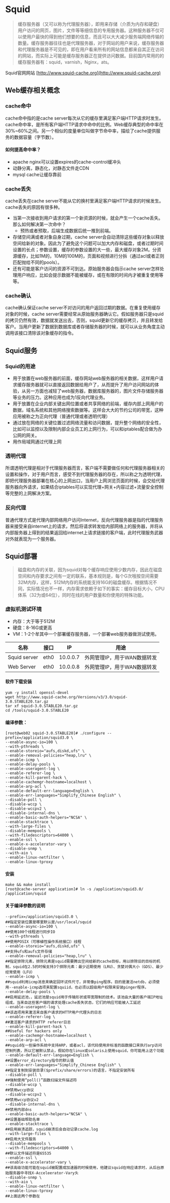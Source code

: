 # Squid
>缓存服务器（又可以称为代理服务器），即用来存储（介质为内存和硬盘）用户访问的网页，图片，文件等等细信息的专用服务器。这种服务器不仅可以使用户最快的得到他们想要的信息，而且可以大大减少服务端网络传输的数量。缓存服务器往往也是代理服务器，对于网站的用户来说，缓存服务器和代理服务器是不可见的，即在用户看来所有的网站信息都来自其正在访问的网站，而实际上可能是缓存服务器正在提供访问数据。目前国内常用的的缓存服务器有：squid，varnish，Nginx，ats。

Squid官网网站 [http://www.squid-cache.org](http://www.squid-cache.org)

## Web缓存相关概念
### cache命中
cache命中指的是cache server每次从它的缓存里满足客户端HTTP请求时发生。cache命中率，是所有客户端HTTP请求中命中的比例。Web缓存典型的命中率在30%~60%之间。另一个相似的度量单位叫做字节命中率，描绘了cache提供服务的数据容量（字节数）。
#### 如何提高命中率？
* apache nginx可以设置expires的cache-control缓冲头
* 动静分离，静态化，对静态文件走CDN
* mysql cache让缓存靠前
### cache丢失
cache丢失在cache server不能从它的换村里满足客户端HTTP请求的时候发生。cache丢失的原因有很多种。
- 当第一次接收到用户请求的第一个新资源的时候，就会产生一个cache丢失。那么如何解决第一次命中？
    - 预热或者预取，后端生成数据后统一推到前端。
- 存储空间满或者对象自身过期，cache server会自动清除这些缓存对象以释放空间给新的对象。因此为了避免这个问题可以加大内存和磁盘，或者过期时间设置的长点；参数设置，缓存的参数设置的大一些，最大缓存对象2M。分资源缓存，比如1M的，10M的100M的，页面和视频进行分拆（通过acl或者正则匹配抛给不同的pools）。
- 还有可能是客户访问的资源不可到达。原始服务器会指示cache server怎样处理用户响应，比如会提示数据不能被缓存，或在有限的时间内才被重复使用等等。
### cache确认
cache确认保证cache server不对访问的用户返回过期的数据。在重复使用缓存对象的时候，cache server需要经常从原始服务器确认它。假如服务器只是squid的拷贝仍然有效，数据就发送出去，否则，squid更新它的缓存拷贝，并且转发给客户。当用户更新了数据到数据库或者存储服务器的时候，就可以从业务角度主动调用该接口清除该对象缓存的指令。

## Squid服务

### Squid的用途
- 用于放置在web服务器的前面，缓存网站web服务器的相关数据，这样用户请求缓存服务器就可以直接返回数据给用户了，从而提升了用户访问网站的体验，从另一方面也减轻了web服务器，数据库服务器的，图片文件存储服务器等业务的压力。这种应用也成为1反向代理业务。
- 用于放置在企业内部关键出网位置或者共享网络的前端，缓存内部上网用户的数据，域名系统和其他网络搜索数据等。这样会大大的节约公司的带宽，这种应用被称之为正向代理（普通代理或者透明代理）
- 通过放在网络的关键位置过滤网络流量和访问数据，提升整个网络的安全性，比如可以监控以及限制内部企业员工的上网行为，可以和iptables配合做为办公网的网关。
- 用作局域网通过代理上网

### 透明代理
所谓透明代理是相对于代理服务器而言，客户端不需要做任何和代理服务器相关的设置和操作，对于用户而言，感受不到代理服务器的存在，所以称之为透明代理，即把代理服务器部署在核心的上网出口，当用户上网浏览页面的时候，会交给代理服务器向外请求，如果结合iptables可以实现代理+网关+内容过滤+流量安全控制等完整的上网解决方案。

### 反向代理
普通代理方式是代理内部网络用户访问Internet，反向代理服务器是指的代理服务器来接受来自internet上的请求，然后将请求转发给内部网络上的服务器，并将从内部服务器上得到的结果返回给internet上请求链接的客户端，此时代理服务武器对外就表现为一个服务器。

## Squid部署
>磁盘和内存的关联，因为squid对每个缓存响应使用少数内存，因此在磁盘空间和内存要求之间有一定的联系，基本规则是，每个G次哦按空间需要32M内存，这样，512M内存的系统能支持16G的磁盘缓存。根据情况不同，实际情况也不一样，内存需求依赖于如下的事实：缓存目标大小，CPU体系（32为或64位），同时在线的用户数量和你使用的特殊功能。

### 虚拟机测试环境
- 内存：大于等于512M
- 硬盘：8-16G或更高
- VM：1-2个牟其中一个部署缓存服务器，一个部署web服务器做测试使用。

名称 | 接口 | IP | 用途
---|---|---|---|
Squid server | eth0 | 10.0.0.7 | 外网管理IP，用于WAN数据转发
Web Server | eth0 | 10.0.0.8 | 外网管理IP，用于WAN数据转发

#### 软件下载安装

```
yum -y install openssl-devel
wget http://www.squid-cache.org/Versions/v3/3.0/squid-3.0.STABLE20.tar.gz
tar xf squid-3.0.STABLE20.tar.gz
cd /tools/squid-3.0.STABLE20

```
#### 编译参数：

```
[root@web02 squid-3.0.STABLE20]# ./configure --prefix=/application/squid3.0 \
--enable-async-io=100 \
--with-pthreads \
--enable-storeio="aufs,diskd,ufs" \
--enable-removal-policies="heap,lru" \
--enable-icmp \
--enable-delay-pools \
--enable-useragent-log \
--enable-referer-log \
--enable-kill-parent-hack \
--enable-cachemgr-hostname=localhost \
--enable-arp-acl \
--enable-default-err-language=English \
--enable-err-languages="Simplify_Chinese English" \
--disable-poll \
--disable-wccp \
--disable-wccpv2 \
--disable-internal-dns \
--enable-basic-auth-helpers="NCSA" \
--enable-stacktrace \
--with-large-files \
--disable-mempools \
--with-filedescriptors=64000 \
--enable-ssl \
--enable-x-accelerator-vary \
--disable-snmp \
--with-aio \
--enable-linux-netfilter \
--enable-linux-tproxy
```
#### 安装

```
make && make install
[root@cache-server application]# ln -s /application/squid3.0/ /application/squid
```


#### 关于编译参数的说明

```
--prefix=/application/squid3.0 \                     
##指定安装位置是哪里默认是/usr/local/squid
--enable-async-io=100 \
##使用100个线程进行同步IO
--with-pthreads \
##使用POSIX（可移植性操作系统接口）线程
--enable-storeio="aufs,diskd,ufs" \                  
##支持ufs和aufs文件存储
--enable-removal-policies="heap,lru" \
##指定排除元素，排除元素是squid需要腾出空间给新的cache目标，用以排除旧的目标的机制，squid在2.5的时候支持3个排除元素：最少近期使用（LRU）、贪婪对偶大小（GDS）、最少经常使用（LFU）
--enable-icmp \                                      
##squid利用icmp消息来确定回环试件尺寸，非常像ping程序。目的是激活netdb，必须使用--enable-icmp选项来配置squiid，也必须以超级用户权限来安装pinger程序。
--enable-delay-pools \
##启用延迟池，，延迟池是squid用于传输形状或带宽限制的技术。该池由大量的客户端IP地址组成，当来自这些客户端的请求处理cache丢失状态，它们的响应可能被人工延迟
--enable-useragent-log \
##该选项用来激活来自客户请求的HTTP用户代理头的日志
--enable-referer-log \
##激活客户请求的HTTP referer日志
--enable-kill-parent-hack \
##Useful for hackers only
--enable-cachemgr-hostname=localhost \
--enable-arp-acl \
##squid在一些操作系统中支持ARP，或者acl，该代码使用非标准的函数接口来执行arp访问控制列表，所以它被默认禁止，假如你在linux或solaris上使用squid，你可能用上这个功能
--enable-default-err-language=English \
##设置error_directory指令的默认值
--enable-err-languages="Simplify_Chinese English" \
##指定复制到安装目录($prefix/share/errors)的语言，不指定安装所有
--disable-poll \                                    
##强制使用“poll()”函数扫描文件描述符
--disable-wccp \
##禁用wccp协议
--disable-wccpv2 \
##禁用wccp协议v2
--disable-internal-dns \
##禁用内部dns
--enable-basic-auth-helpers="NCSA" \
##设置基础帮助名单
--enable-stacktrace \
##启用崩溃追踪，squid崩溃后会自动记录cache.log
--with-large-files \
##启用大文件服务
--disable-mempools \
--with-filedescriptors=64000 \
##默认文件描述符是65535
--enable-ssl \
--enable-x-accelerator-vary \
##该高级功能可能在squid被配置成加速器的时候使用，他建议squid在响应请求时，从后台原始服务器中寻找X-Acceleerator-Vary头
--disable-snmp \
--with-aio \
--enable-linux-netfilter \
--enable-linux-tproxy
##上面这两个参数在
```
